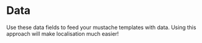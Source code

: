 # Data

Use these data fields to feed your mustache templates with data. Using this approach will make localisation much easier!